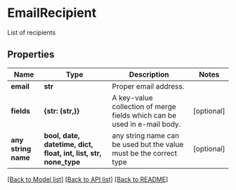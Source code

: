 # EmailRecipient

List of recipients

## Properties
Name | Type | Description | Notes
------------ | ------------- | ------------- | -------------
**email** | **str** | Proper email address. | 
**fields** | **{str: (str,)}** | A key-value collection of merge fields which can be used in e-mail body. | [optional] 
**any string name** | **bool, date, datetime, dict, float, int, list, str, none_type** | any string name can be used but the value must be the correct type | [optional]

[[Back to Model list]](../README.md#documentation-for-models) [[Back to API list]](../README.md#documentation-for-api-endpoints) [[Back to README]](../README.md)


